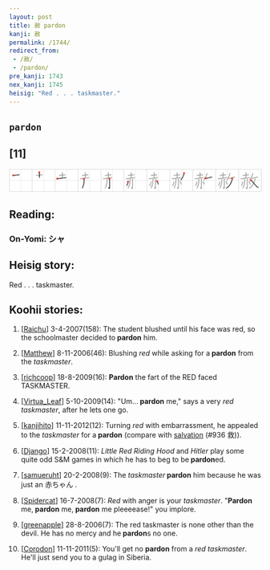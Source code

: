 ```yaml
---
layout: post
title: 赦 pardon
kanji: 赦
permalink: /1744/
redirect_from:
 - /赦/
 - /pardon/
pre_kanji: 1743
nex_kanji: 1745
heisig: "Red . . . taskmaster."
---
```


## `pardon`

## [11]

<div class="stroke"><img src="../images/E8B5A6.png" /></div>

## Reading:

### On-Yomi: シャ

## Heisig story:

Red . . . taskmaster.

## Koohii stories:

1) [<a href="http://kanji.koohii.com/profile/Raichu">Raichu</a>] 3-4-2007(158): The student blushed until his face was red, so the schoolmaster decided to<strong> pardon</strong> him.

2) [<a href="http://kanji.koohii.com/profile/Matthew">Matthew</a>] 8-11-2006(46): Blushing <em>red</em> while asking for a<strong> pardon</strong> from the <em>taskmaster</em>.

3) [<a href="http://kanji.koohii.com/profile/richcoop">richcoop</a>] 18-8-2009(16): <strong>Pardon</strong> the fart of the RED faced TASKMASTER.

4) [<a href="http://kanji.koohii.com/profile/Virtua_Leaf">Virtua_Leaf</a>] 5-10-2009(14): &quot;Um...<strong> pardon</strong> me,&quot; says a very <em>red taskmaster</em>, after he lets one go.

5) [<a href="http://kanji.koohii.com/profile/kanjihito">kanjihito</a>] 11-11-2012(12): Turning <em>red</em> with embarrassment, he appealed to the <em>taskmaster</em> for a<strong> pardon</strong> (compare with <a href="../936">salvation</a> (#936 救)).

6) [<a href="http://kanji.koohii.com/profile/Django">Django</a>] 15-2-2008(11): <em>Little Red Riding Hood</em> and <em>Hitler</em> play some quite odd S&amp;M games in which he has to beg to be<strong> pardon</strong>ed.

7) [<a href="http://kanji.koohii.com/profile/samueruht">samueruht</a>] 20-2-2008(9): The <em>taskmaster</em><strong> pardon</strong> him because he was just an 赤ちゃん .

8) [<a href="http://kanji.koohii.com/profile/Spidercat">Spidercat</a>] 16-7-2008(7): <em>Red</em> with anger is your <em>taskmaster</em>. &quot;<strong>Pardon</strong> me,<strong> pardon</strong> me,<strong> pardon</strong> me pleeeease!&quot; you implore.

9) [<a href="http://kanji.koohii.com/profile/greenapple">greenapple</a>] 28-8-2006(7): The red taskmaster is none other than the devil. He has no mercy and he<strong> pardon</strong>s no one.

10) [<a href="http://kanji.koohii.com/profile/Corodon">Corodon</a>] 11-11-2011(5): You&#039;ll get no <strong>pardon</strong> from a <em>red</em> <em>taskmaster</em>. He&#039;ll just send you to a gulag in Siberia.
